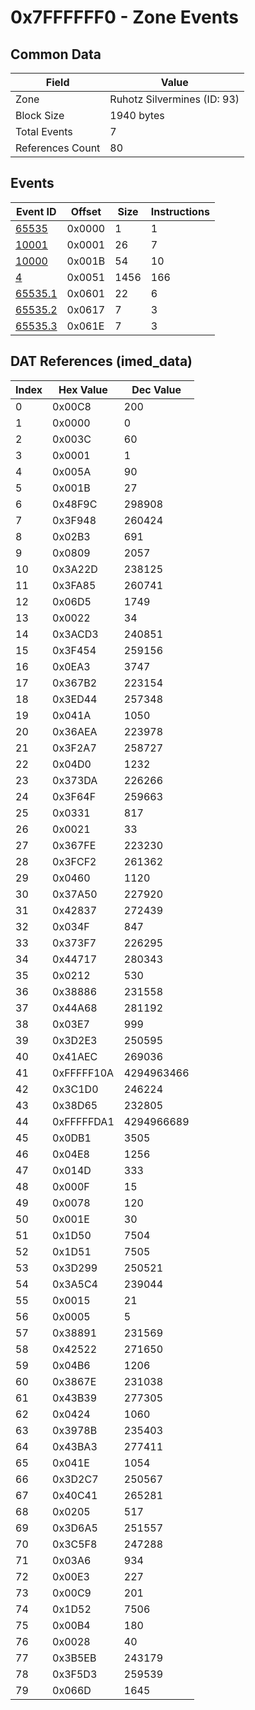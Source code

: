 # 0x7FFFFFF0 - Zone Events

## Common Data

| Field            | Value                       |
|------------------|-----------------------------|
| Zone             | Ruhotz Silvermines (ID: 93) |
| Block Size       | 1940 bytes                  |
| Total Events     | 7                           |
| References Count | 80                          |

## Events

| Event ID                | Offset   |   Size |   Instructions |
|-------------------------|----------|--------|----------------|
| [65535](./65535.md)     | 0x0000   |      1 |              1 |
| [10001](./10001.md)     | 0x0001   |     26 |              7 |
| [10000](./10000.md)     | 0x001B   |     54 |             10 |
| [4](./4.md)             | 0x0051   |   1456 |            166 |
| [65535.1](./65535.1.md) | 0x0601   |     22 |              6 |
| [65535.2](./65535.2.md) | 0x0617   |      7 |              3 |
| [65535.3](./65535.3.md) | 0x061E   |      7 |              3 |

## DAT References (imed_data)

|   Index | Hex Value   |   Dec Value |
|---------|-------------|-------------|
|       0 | 0x00C8      |         200 |
|       1 | 0x0000      |           0 |
|       2 | 0x003C      |          60 |
|       3 | 0x0001      |           1 |
|       4 | 0x005A      |          90 |
|       5 | 0x001B      |          27 |
|       6 | 0x48F9C     |      298908 |
|       7 | 0x3F948     |      260424 |
|       8 | 0x02B3      |         691 |
|       9 | 0x0809      |        2057 |
|      10 | 0x3A22D     |      238125 |
|      11 | 0x3FA85     |      260741 |
|      12 | 0x06D5      |        1749 |
|      13 | 0x0022      |          34 |
|      14 | 0x3ACD3     |      240851 |
|      15 | 0x3F454     |      259156 |
|      16 | 0x0EA3      |        3747 |
|      17 | 0x367B2     |      223154 |
|      18 | 0x3ED44     |      257348 |
|      19 | 0x041A      |        1050 |
|      20 | 0x36AEA     |      223978 |
|      21 | 0x3F2A7     |      258727 |
|      22 | 0x04D0      |        1232 |
|      23 | 0x373DA     |      226266 |
|      24 | 0x3F64F     |      259663 |
|      25 | 0x0331      |         817 |
|      26 | 0x0021      |          33 |
|      27 | 0x367FE     |      223230 |
|      28 | 0x3FCF2     |      261362 |
|      29 | 0x0460      |        1120 |
|      30 | 0x37A50     |      227920 |
|      31 | 0x42837     |      272439 |
|      32 | 0x034F      |         847 |
|      33 | 0x373F7     |      226295 |
|      34 | 0x44717     |      280343 |
|      35 | 0x0212      |         530 |
|      36 | 0x38886     |      231558 |
|      37 | 0x44A68     |      281192 |
|      38 | 0x03E7      |         999 |
|      39 | 0x3D2E3     |      250595 |
|      40 | 0x41AEC     |      269036 |
|      41 | 0xFFFFF10A  |  4294963466 |
|      42 | 0x3C1D0     |      246224 |
|      43 | 0x38D65     |      232805 |
|      44 | 0xFFFFFDA1  |  4294966689 |
|      45 | 0x0DB1      |        3505 |
|      46 | 0x04E8      |        1256 |
|      47 | 0x014D      |         333 |
|      48 | 0x000F      |          15 |
|      49 | 0x0078      |         120 |
|      50 | 0x001E      |          30 |
|      51 | 0x1D50      |        7504 |
|      52 | 0x1D51      |        7505 |
|      53 | 0x3D299     |      250521 |
|      54 | 0x3A5C4     |      239044 |
|      55 | 0x0015      |          21 |
|      56 | 0x0005      |           5 |
|      57 | 0x38891     |      231569 |
|      58 | 0x42522     |      271650 |
|      59 | 0x04B6      |        1206 |
|      60 | 0x3867E     |      231038 |
|      61 | 0x43B39     |      277305 |
|      62 | 0x0424      |        1060 |
|      63 | 0x3978B     |      235403 |
|      64 | 0x43BA3     |      277411 |
|      65 | 0x041E      |        1054 |
|      66 | 0x3D2C7     |      250567 |
|      67 | 0x40C41     |      265281 |
|      68 | 0x0205      |         517 |
|      69 | 0x3D6A5     |      251557 |
|      70 | 0x3C5F8     |      247288 |
|      71 | 0x03A6      |         934 |
|      72 | 0x00E3      |         227 |
|      73 | 0x00C9      |         201 |
|      74 | 0x1D52      |        7506 |
|      75 | 0x00B4      |         180 |
|      76 | 0x0028      |          40 |
|      77 | 0x3B5EB     |      243179 |
|      78 | 0x3F5D3     |      259539 |
|      79 | 0x066D      |        1645 |
